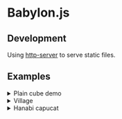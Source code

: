 # Babylon.js

## Development

Using [http-server](https://github.com/http-party/http-server) to serve static files.

## Examples

<details>
<summary>Plain cube demo</summary>

`./demo.sh first`

![](./screenshot/first.png)

</details>

<details>
<summary>Village</summary>

`./demo.sh village`

![](./screenshot/village.png)

</details>

<details>
<summary>Hanabi capucat</summary>

[`./festival`](./festival)

</details>
